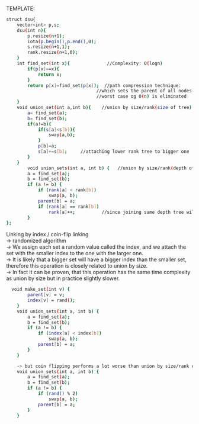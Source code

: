 TEMPLATE:
```sh
struct dsu{
    vector<int> p,s;
    dsu(int n){
        p.resize(n+1);
        iota(p.begin(),p.end(),0);
        s.resize(n+1,1);
        rank.resize(n+1,0);
    }
    int find_set(int x){              //Complexity: O(logn)
        if(p[x]==x){
            return x;
        }
        return p[x]=find_set(p[x]);  //path compression technique:
                                  //which sets the parent of all nodes in the path directly to representative of the set
                                  //worst case og O(n) is eliminated
    } 
    void union_set(int a,int b){    //union by size/rank(size of tree)
        a= find_set(a);
        b= find_set(b);
        if(a!=b){
            if(s[a]<s[b]){
                swap(a,b);
            }
            p[b]=a;
            s[a]+=s[b];     //attaching lower rank tree to bigger one
        }
    }
    	void union_sets(int a, int b) {   //union by size/rank(depth of tree)
	    a = find_set(a);
	    b = find_set(b);
	    if (a != b) {
	        if (rank[a] < rank[b])
	            swap(a, b);
	        parent[b] = a;
	        if (rank[a] == rank[b])
	            rank[a]++;          //since joining same depth tree will increase depth of main tree by 1
	    }
};
```


Linking by index / coin-flip linking\
	-> randomized algorithm\
	-> We assign each set a random value called the index, and we attach the set with the smaller index to the one with the larger one. \
  -> It is likely that a bigger set will have a bigger index than the smaller set, therefore this operation is closely related to union by size.\
  -> In fact it can be proven, that this operation has the same time complexity as union by size but in practice slightly slower.
	
```sh
  void make_set(int v) {
	    parent[v] = v;
	    index[v] = rand();
	}
	void union_sets(int a, int b) {
	    a = find_set(a);
	    b = find_set(b);
	    if (a != b) {
	        if (index[a] < index[b])
	            swap(a, b);
	        parent[b] = a;
	    }
	}

	-> but coin flipping performs a lot worse than union by size/rank or linking by index
	void union_sets(int a, int b) {
	    a = find_set(a);
	    b = find_set(b);
	    if (a != b) {
	        if (rand() % 2)
	            swap(a, b);
	        parent[b] = a;
	    }
	}
	
```
